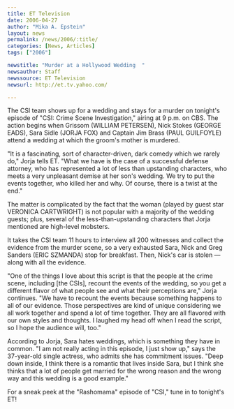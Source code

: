 ```yaml
---
title: ET Television
date: 2006-04-27
author: "Mika A. Epstein"
layout: news
permalink: /news/2006/:title/
categories: [News, Articles]
tags: ["2006"]

newstitle: "Murder at a Hollywood Wedding  "
newsauthor: Staff
newssource: ET Television
newsurl: http://et.tv.yahoo.com/

---
```


The CSI team shows up for a wedding and stays for a murder on tonight's episode of "CSI: Crime Scene Investigation," airing at 9 p.m. on CBS. The action begins when Grissom (WILLIAM PETERSEN), Nick Stokes (GEORGE EADS), Sara Sidle (JORJA FOX) and Captain Jim Brass (PAUL GUILFOYLE) attend a wedding at which the groom's mother is murdered.

"It is a fascinating, sort of character-driven, dark comedy which we rarely do," Jorja tells ET. "What we have is the case of a successful defense attorney, who has represented a lot of less than upstanding characters, who meets a very unpleasant demise at her son's wedding. We try to put the events together, who killed her and why. Of course, there is a twist at the end."

The matter is complicated by the fact that the woman (played by guest star VERONICA CARTWRIGHT) is not popular with a majority of the wedding guests; plus, several of the less-than-upstanding characters that Jorja mentioned are high-level mobsters.

It takes the CSI team 11 hours to interview all 200 witnesses and collect the evidence from the murder scene, so a very exhausted Sara, Nick and Greg Sanders (ERIC SZMANDA) stop for breakfast. Then, Nick's car is stolen &#8212; along with all the evidence.

"One of the things I love about this script is that the people at the crime scene, including [the CSIs], recount the events of the wedding, so you get a different flavor of what people see and what their perceptions are," Jorja continues. "We have to recount the events because something happens to all of our evidence. Those perspectives are kind of unique considering we all work together and spend a lot of time together. They are all flavored with our own styles and thoughts. I laughed my head off when I read the script, so I hope the audience will, too."

According to Jorja, Sara hates weddings, which is something they have in common. "I am not really acting in this episode, I just show up," says the 37-year-old single actress, who admits she has commitment issues. "Deep down inside, I think there is a romantic that lives inside Sara, but I think she thinks that a lot of people get married for the wrong reason and the wrong way and this wedding is a good example."

For a sneak peek at the "Rashomama" episode of "CSI," tune in to tonight's ET!

